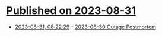 # [Published on 2023-08-31](index.md)

* [2023-08-31, 08:22:29](https://lobste.rs/s/whbyxt/2023_08_30_outage_postmortem) - [2023-08-30 Outage Postmortem](https://lobste.rs/s/whbyxt/2023_08_30_outage_postmortem)
